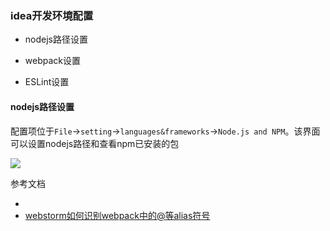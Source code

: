 ### idea开发环境配置

- nodejs路径设置

- webpack设置

- ESLint设置

#### nodejs路径设置

配置项位于`File`->`setting`->`languages&frameworks`->`Node.js and NPM`。该界面可以设置nodejs路径和查看npm已安装的包

![](E:\Notebook\Personal\NoteBook\img\499d495508186e9f258ab52f99c819509444bc87.png)

参考文档

- 
- [webstorm如何识别webpack中的@等alias符号](https://www.jianshu.com/p/5d42c667ee08)
